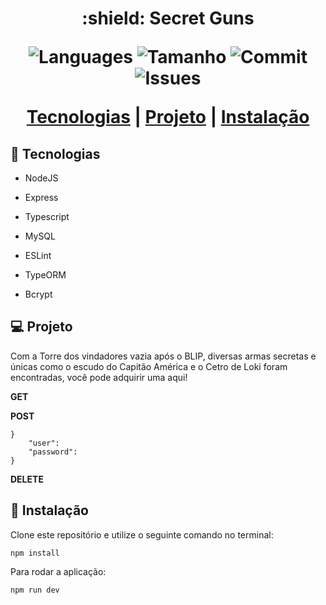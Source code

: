 <h1 align = "center">  :shield: Secret Guns

<p align="center"> 
    <img alt = "Languages" src="https://img.shields.io/github/languages/count/Konstructa/Secret-Guns-API">
    <img alt = "Tamanho" src="https://img.shields.io/github/repo-size/Konstructa/Secret-Guns-API">
    <img alt = "Commit" src="https://img.shields.io/github/last-commit/Konstructa/Secret-Guns-API">
    <img alt = "Issues" src="https://img.shields.io/github/issues/Konstructa/Secret-Guns-API">
</p>

<p align="center"> 
    <a href="#rocket-tecnologias">Tecnologias</a>          |
    <a href="#computer-projeto">Projeto</a>          |
    <a href="#hammer-instalação">Instalação</a>
</p>

## :rocket: Tecnologias

- NodeJS

- Express

- Typescript

- MySQL

- ESLint

- TypeORM

- Bcrypt

## :computer: Projeto

Com a Torre dos vindadores vazia após o BLIP, diversas armas secretas e únicas como o escudo do Capitão América e o Cetro de Loki foram encontradas, você pode adquirir uma aqui!

**GET**


**POST**

```
}
    "user": 
    "password": 
} 
```

**DELETE**


## :hammer: Instalação

Clone este repositório e utilize o seguinte comando no terminal:

```npm install```

Para rodar a aplicação:

 ```npm run dev```
